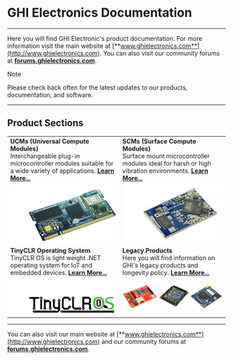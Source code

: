 # GHI Electronics Documentation
---
Here you will find GHI Electronic's product documentation.  For more information visit the main website at [**www.ghielectronics.com**](http://www.ghielectronics.com). You can also visit our community forums at [**forums.ghielectronics.com**](https://forums.ghielectronics.com).

> [!Note]
> Please check back often for the latest updates to our products, documentation, and software.

***

## Product Sections
|  |  |
|---|---|
| **UCMs (Universal Compute Modules)** </br> Interchangeable plug-in microcontroller modules suitable for a wide variety of applications. [**Learn More...**](hardware/ucm/intro.md) | **SCMs (Surface Compute Modules)** </br> Surface mount microcontroller modules ideal for harsh or high vibration environments. [**Learn More...**](hardware/scm/intro.md) |
| [![uc5550](images/uc5550.jpg)](hardware/ucm/intro.md) | [![G400S](images/g400s.jpg)](hardware/scm/intro.md) |
| **TinyCLR Operating System** </br> TinyCLR OS is light weight .NET operating system for IoT and embedded devices. [**Learn More...**](software/tinyclr/intro.md) | **Legacy Products** </br> Here you will find information on GHI's legacy products and longevity policy. [**Learn More...**](hardware/legacy.md) |
| [![tinyCLR](images/tinyclrlogo.jpg)](software/tinyclr/intro.md) | [![legacy](images/legacy-noborder.jpg)](hardware/legacy.md) |

***

You can also visit our main website at [**www.ghielectronics.com**](http://www.ghielectronics.com) and our community forums at [**forums.ghielectronics.com**](https://forums.ghielectronics.com/).


